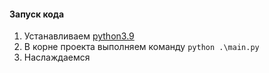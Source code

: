 #### Запуск кода
1. Устанавливаем [python3.9](https://www.python.org/downloads/release/python-390/)
2. В корне проекта выполняем команду ```python .\main.py```
3. Наслаждаемся